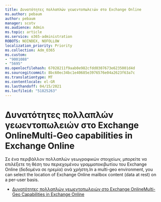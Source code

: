 ```yaml
---
title: Δυνατότητες πολλαπλών γεωεντοπωλειών στο Exchange Online
ms.author: pebaum
author: pebaum
manager: scotv
ms.audience: Admin
ms.topic: article
ms.service: o365-administration
ROBOTS: NOINDEX, NOFOLLOW
localization_priority: Priority
ms.collection: Adm_O365
ms.custom:
- "9001088"
- "5695"
ms.openlocfilehash: 67028211f9aab0e982cfdd0307673e6235001d4d
ms.sourcegitcommit: 8bc60ec34bc1e40685e3976576e04a2623f63a7c
ms.translationtype: MT
ms.contentlocale: el-GR
ms.lasthandoff: 04/15/2021
ms.locfileid: "51825263"
---
```

# <a name="multi-geo-capabilities-in-exchange-online"></a><span data-ttu-id="503ab-102">Δυνατότητες πολλαπλών γεωεντοπωλειών στο Exchange Online</span><span class="sxs-lookup"><span data-stu-id="503ab-102">Multi-Geo capabilities in Exchange Online</span></span>

<span data-ttu-id="503ab-103">Σε ένα περιβάλλον πολλαπλών γεωγραφικών στοιχείων, μπορείτε να επιλέξετε τη θέση του περιεχομένου γραμματοκιβωτίου του Exchange Online (δεδομένα σε ηρεμία) ανά χρήστη.</span><span class="sxs-lookup"><span data-stu-id="503ab-103">In a multi-geo environment, you can select the location of Exchange Online mailbox content (data at rest) on a per-user basis.</span></span>
- [<span data-ttu-id="503ab-104">Δυνατότητες πολλαπλών γεωεντοπωλειών στο Exchange Online</span><span class="sxs-lookup"><span data-stu-id="503ab-104">Multi-Geo Capabilities in Exchange Online</span></span>](https://docs.microsoft.com/office365/enterprise/multi-geo-capabilities-in-exchange-online)
